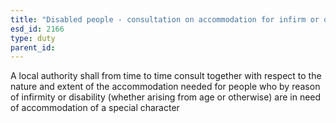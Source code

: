 ```yaml
---
title: "Disabled people - consultation on accommodation for infirm or disabled people"
esd_id: 2166
type: duty
parent_id:  
---
```


A local authority shall from time to time consult together with respect to the nature and extent of the accommodation needed for people who by reason of infirmity or disability (whether arising from age or otherwise) are in need of accommodation of a special character 

